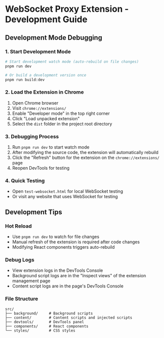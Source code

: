 # WebSocket Proxy Extension - Development Guide

## Development Mode Debugging

### 1. Start Development Mode

```bash
# Start development watch mode (auto-rebuild on file changes)
pnpm run dev

# Or build a development version once
pnpm run build:dev
```

### 2. Load the Extension in Chrome

1. Open Chrome browser
2. Visit `chrome://extensions/`
3. Enable "Developer mode" in the top right corner
4. Click "Load unpacked extension"
5. Select the `dist` folder in the project root directory

### 3. Debugging Process

1. Run `pnpm run dev` to start watch mode
2. After modifying the source code, the extension will automatically rebuild
3. Click the "Refresh" button for the extension on the `chrome://extensions/` page
4. Reopen DevTools for testing

### 4. Quick Testing

- Open `test-websocket.html` for local WebSocket testing
- Or visit any website that uses WebSocket for testing

## Development Tips

### Hot Reload

- Use `pnpm run dev` to watch for file changes
- Manual refresh of the extension is required after code changes
- Modifying React components triggers auto-rebuild

### Debug Logs

- View extension logs in the DevTools Console
- Background script logs are in the "Inspect views" of the extension management page
- Content script logs are in the page's DevTools Console

### File Structure

```
src/
├── background/     # Background scripts
├── content/        # Content scripts and injected scripts
├── devtools/       # DevTools panel
├── components/     # React components
└── styles/         # CSS styles
```
